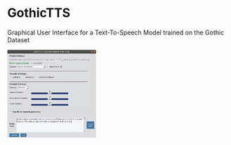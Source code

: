 # GothicTTS
Graphical User Interface for a Text-To-Speech Model trained on the Gothic Dataset


<img src="https://github.com/SanjaESC/GothicTTS/blob/master/media/gui.png" data-canonical-src="![GothicTTS GUI](https://github.com/SanjaESC/GothicTTS/blob/master/media/gui.png =713x654)
" width="40%" height="40%" />




